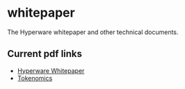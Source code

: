 # whitepaper

The Hyperware whitepaper and other technical documents.

## Current pdf links

* [Hyperware Whitepaper](https://whitepaper.hyperware.ai)
* [Tokenomics](https://files.yael.solutions/tokenomics3.4.pdf)
